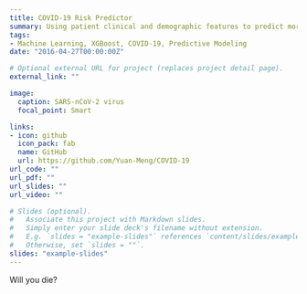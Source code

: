 ```yaml
---
title: COVID-19 Risk Predictor
summary: Using patient clinical and demographic features to predict mortality risk.
tags:
- Machine Learning, XGBoost, COVID-19, Predictive Modeling
date: "2016-04-27T00:00:00Z"

# Optional external URL for project (replaces project detail page).
external_link: ""

image:
  caption: SARS-nCoV-2 virus
  focal_point: Smart

links:
- icon: github
  icon_pack: fab
  name: GitHub
  url: https://github.com/Yuan-Meng/COVID-19
url_code: ""
url_pdf: ""
url_slides: ""
url_video: ""

# Slides (optional).
#   Associate this project with Markdown slides.
#   Simply enter your slide deck's filename without extension.
#   E.g. `slides = "example-slides"` references `content/slides/example-slides.md`.
#   Otherwise, set `slides = ""`.
slides: "example-slides"
---
```


Will you die?